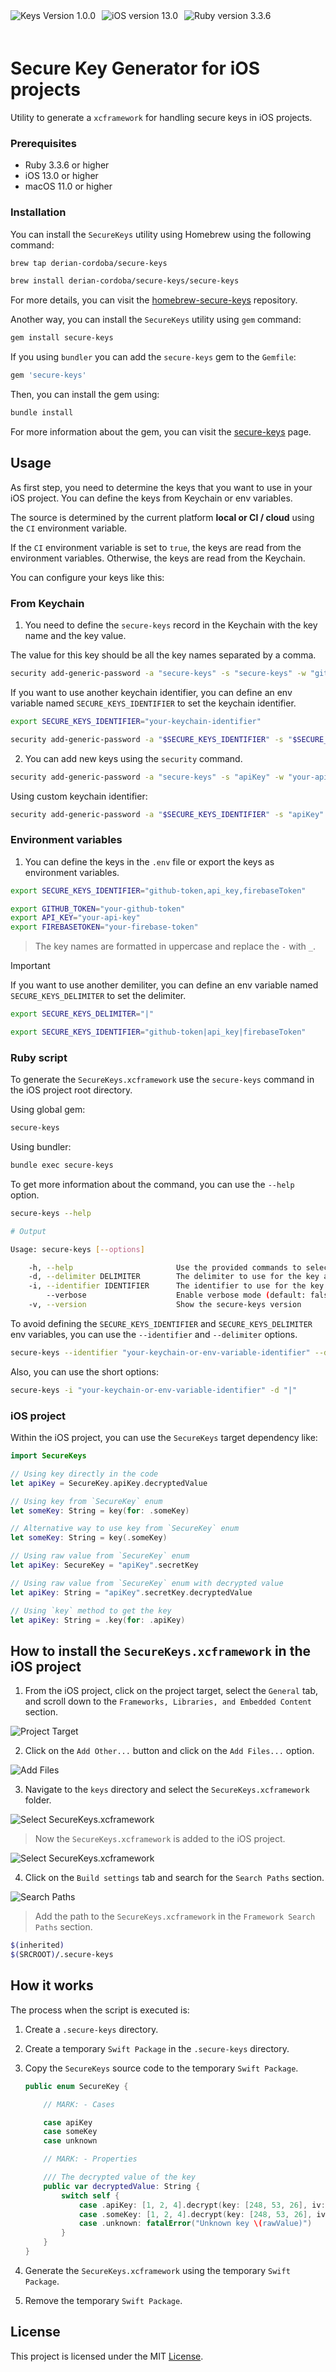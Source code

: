 <div style="display: flex; gap: 10px; padding-bottom: 20px;">
  <img src="https://img.shields.io/badge/version-1.0.0-cyan" alt="Keys Version 1.0.0">

  <img src="https://img.shields.io/badge/iOS-^13.0-blue" alt="iOS version 13.0">

  <img src="https://img.shields.io/badge/Ruby-^3.3.6-red" alt="Ruby version 3.3.6">

</div>

# Secure Key Generator for iOS projects

Utility to generate a `xcframework` for handling secure keys in iOS projects.

### Prerequisites

- Ruby 3.3.6 or higher
- iOS 13.0 or higher
- macOS 11.0 or higher

### Installation

You can install the `SecureKeys` utility using Homebrew using the following command:

```bash
brew tap derian-cordoba/secure-keys

brew install derian-cordoba/secure-keys/secure-keys
```

For more details, you can visit the [homebrew-secure-keys](https://github.com/derian-cordoba/homebrew-secure-keys) repository.

Another way, you can install the `SecureKeys` utility using `gem` command:

```bash
gem install secure-keys
```

If you using `bundler` you can add the `secure-keys` gem to the `Gemfile`:

```ruby
gem 'secure-keys'
```

Then, you can install the gem using:

```bash
bundle install
```

For more information about the gem, you can visit the [secure-keys](https://rubygems.org/gems/secure-keys) page.

## Usage

As first step, you need to determine the keys that you want to use in your iOS project. You can define the keys from Keychain or env variables.

The source is determined by the current platform **local or CI / cloud** using the `CI` environment variable.

If the `CI` environment variable is set to `true`, the keys are read from the environment variables. Otherwise, the keys are read from the Keychain.

You can configure your keys like this:

### From Keychain

1. You need to define the `secure-keys` record in the Keychain with the key name and the key value.

The value for this key should be all the key names separated by a comma.

```bash
security add-generic-password -a "secure-keys" -s "secure-keys" -w "githubToken,apiKey"
```

If you want to use another keychain identifier, you can define an env variable named `SECURE_KEYS_IDENTIFIER` to set the keychain identifier.

```bash
export SECURE_KEYS_IDENTIFIER="your-keychain-identifier"

security add-generic-password -a "$SECURE_KEYS_IDENTIFIER" -s "$SECURE_KEYS_IDENTIFIER" -w "githubToken,apiKey"
```

2. You can add new keys using the `security` command.

```bash
security add-generic-password -a "secure-keys" -s "apiKey" -w "your-api-key"
```

Using custom keychain identifier:

```bash
security add-generic-password -a "$SECURE_KEYS_IDENTIFIER" -s "apiKey" -w "your-api-key"
```

### Environment variables

1. You can define the keys in the `.env` file or export the keys as environment variables.

```bash
export SECURE_KEYS_IDENTIFIER="github-token,api_key,firebaseToken"

export GITHUB_TOKEN="your-github-token"
export API_KEY="your-api-key"
export FIREBASETOKEN="your-firebase-token"
```

> The key names are formatted in uppercase and replace the `-` with `_`.

> [!IMPORTANT]
> If you want to use another demiliter, you can define an env variable named `SECURE_KEYS_DELIMITER` to set the delimiter.

```bash
export SECURE_KEYS_DELIMITER="|"

export SECURE_KEYS_IDENTIFIER="github-token|api_key|firebaseToken"
```

### Ruby script

To generate the `SecureKeys.xcframework` use the `secure-keys` command in the iOS project root directory.

Using global gem:

```bash
secure-keys
```

Using bundler:

```bash
bundle exec secure-keys
```

To get more information about the command, you can use the `--help` option.

```bash
secure-keys --help

# Output

Usage: secure-keys [--options]

    -h, --help                       Use the provided commands to select the params
    -d, --delimiter DELIMITER        The delimiter to use for the key access (default: ",")
    -i, --identifier IDENTIFIER      The identifier to use for the key access (default: "secure-keys")
        --verbose                    Enable verbose mode (default: false)
    -v, --version                    Show the secure-keys version
```

To avoid defining the `SECURE_KEYS_IDENTIFIER` and `SECURE_KEYS_DELIMITER` env variables, you can use the `--identifier` and `--delimiter` options.

```bash
secure-keys --identifier "your-keychain-or-env-variable-identifier" --delimiter "|"
```

Also, you can use the short options:

```bash
secure-keys -i "your-keychain-or-env-variable-identifier" -d "|"
```

### iOS project

Within the iOS project, you can use the `SecureKeys` target dependency like:

```swift
import SecureKeys

// Using key directly in the code
let apiKey = SecureKey.apiKey.decryptedValue

// Using key from `SecureKey` enum
let someKey: String = key(for: .someKey)

// Alternative way to use key from `SecureKey` enum
let someKey: String = key(.someKey)

// Using raw value from `SecureKey` enum
let apiKey: SecureKey = "apiKey".secretKey

// Using raw value from `SecureKey` enum with decrypted value
let apiKey: String = "apiKey".secretKey.decryptedValue

// Using `key` method to get the key
let apiKey: String = .key(for: .apiKey)
```

## How to install the `SecureKeys.xcframework` in the iOS project

1. From the iOS project, click on the project target, select the `General` tab, and scroll down to the `Frameworks, Libraries, and Embedded Content` section.

![Project Target](/docs/assets/add-xcframework-to-ios-project/first-step.png)

2. Click on the `Add Other...` button and click on the `Add Files...` option.

![Add Files](/docs/assets/add-xcframework-to-ios-project/second-step.png)

3. Navigate to the `keys` directory and select the `SecureKeys.xcframework` folder.

![Select SecureKeys.xcframework](/docs/assets/add-xcframework-to-ios-project/third-step.png)

> Now the `SecureKeys.xcframework` is added to the iOS project.

![Select SecureKeys.xcframework](/docs/assets/add-xcframework-to-ios-project/third-step-result.png)

4. Click on the `Build settings` tab and search for the `Search Paths` section.

![Search Paths](/docs/assets/add-xcframework-to-ios-project/fourth-step.png)

> Add the path to the `SecureKeys.xcframework` in the `Framework Search Paths` section.

```bash
$(inherited)
$(SRCROOT)/.secure-keys
```

## How it works

The process when the script is executed is:

1. Create a `.secure-keys` directory.
2. Create a temporary `Swift Package` in the `.secure-keys` directory.
3. Copy the `SecureKeys` source code to the temporary `Swift Package`.

   ```swift
   public enum SecureKey {

       // MARK: - Cases

       case apiKey
       case someKey
       case unknown

       // MARK: - Properties

       /// The decrypted value of the key
       public var decryptedValue: String {
           switch self {
               case .apiKey: [1, 2, 4].decrypt(key: [248, 53, 26], iv: [148, 55, 47], tag: [119, 81])
               case .someKey: [1, 2, 4].decrypt(key: [248, 53, 26], iv: [148, 55, 47], tag: [119, 81])
               case .unknown: fatalError("Unknown key \(rawValue)")
           }
       }
   }
   ```

4. Generate the `SecureKeys.xcframework` using the temporary `Swift Package`.
5. Remove the temporary `Swift Package`.

## License

This project is licensed under the MIT [License](LICENSE).
